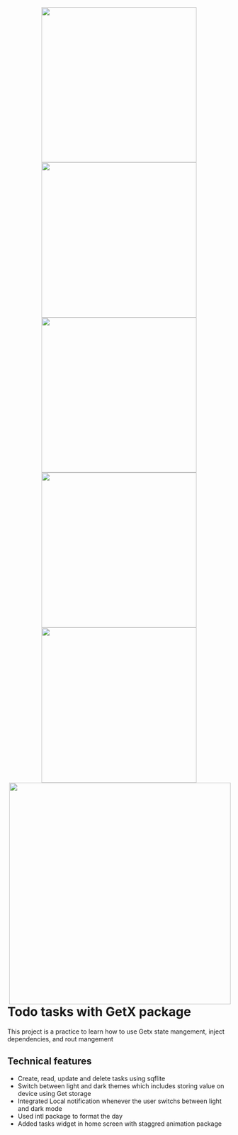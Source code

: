 <div align="center" style="font-size:0;">
<img src="https://user-images.githubusercontent.com/92920178/145193387-a94e5e71-d308-4713-b7ef-950c48749a3a.png" alt='' border=”0” style=”display:block;” height="350" />
<img src="https://user-images.githubusercontent.com/92920178/145193390-b18d6699-0c3a-4324-9b7a-5abb9b8e61da.png" alt='' border=”0” style=”display:block;” height="350" />
<img src="https://user-images.githubusercontent.com/92920178/145193395-422b60e7-2d06-4b08-88ba-949fecd6663b.png" alt='' border=”0” style=”display:block;” height="350" />
<img src="https://user-images.githubusercontent.com/92920178/145193398-165a1124-928f-4e6d-b3f7-393e05906e7a.png" alt='' border=”0” style=”display:block;” height="350" />
<img src="https://user-images.githubusercontent.com/92920178/145193381-da18bb67-e2d5-4049-b17b-b2656b4d8d23.png" alt='' border=”0” style=”display:block;” height="350" />
</div>

<img src="https://user-images.githubusercontent.com/92920178/145200403-e7afb185-bd60-472f-9cc6-0517829dbd17.gif" alt='' border=”0” style=”display:block;” height="500"  align='right'/>


<br>

# Todo tasks with GetX package

This project is a practice to learn how to use Getx state mangement, inject dependencies, and rout mangement


## Technical features

- Create, read, update and delete tasks using sqflite 
- Switch between light and dark themes which includes storing value on device using Get storage
- Integrated Local notification whenever the user switchs between light and dark mode
- Used intl package to format the day
- Added tasks widget in home screen with staggred animation package






